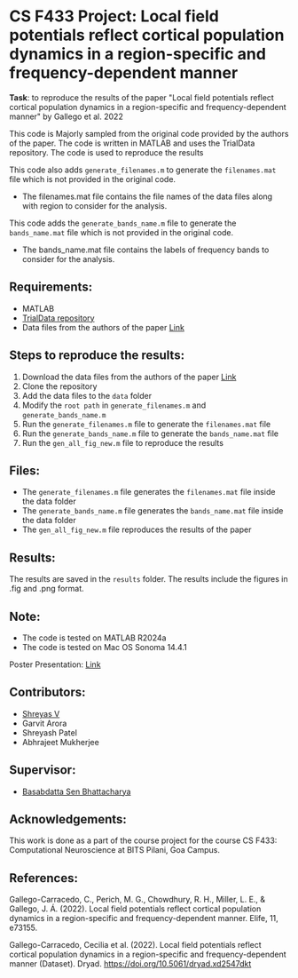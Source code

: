 # CS F433 Project: Local field potentials reflect cortical population dynamics in a region-specific and frequency-dependent manner
**Task**: to reproduce the results of the paper "Local field potentials reflect cortical population dynamics in a region-specific and frequency-dependent manner" by Gallego et al. 2022

This code is Majorly sampled from the original code provided by the authors of the paper. The code is written in MATLAB and uses the TrialData repository. The code is used to reproduce the results

This code also adds `generate_filenames.m` to generate the `filenames.mat` file which is not provided in the original code.
- The filenames.mat file contains the file names of the data files along with region to consider for the analysis.

This code adds the `generate_bands_name.m` file to generate the `bands_name.mat` file which is not provided in the original code.
- The bands_name.mat file contains the labels of frequency bands to consider for the analysis.

## Requirements:
- MATLAB
- [TrialData repository](https://github.com/mattperich/TrialData)
- Data files from the authors of the paper  [Link](https://doi.org/10.5061/dryad.xd2547dkt)

## Steps to reproduce the results:
1. Download the data files from the authors of the paper [Link](https://doi.org/10.5061/dryad.xd2547dkt)
2. Clone the repository
3. Add the data files to the `data` folder
4. Modify the `root path` in `generate_filenames.m` and `generate_bands_name.m` 
5. Run the `generate_filenames.m` file to generate the `filenames.mat` file
6. Run the `generate_bands_name.m` file to generate the `bands_name.mat` file
7. Run the `gen_all_fig_new.m` file to reproduce the results

## Files:
- The `generate_filenames.m` file generates the `filenames.mat` file inside the data folder
- The `generate_bands_name.m` file generates the `bands_name.mat` file inside the data folder
- The `gen_all_fig_new.m` file reproduces the results of the paper

## Results:
The results are saved in the `results` folder. The results include the figures in .fig and .png format.

## Note:
- The code is tested on MATLAB R2024a
- The code is tested on Mac OS Sonoma 14.4.1

Poster Presentation: [Link](https://docs.google.com/presentation/d/1)

## Contributors:
- [Shreyas V](https://shreyasvinaya.github.io/folio/)
- Garvit Arora
- Shreyash Patel
- Abhrajeet Mukherjee

## Supervisor:
- [Basabdatta Sen Bhattacharya](https://www.bits-pilani.ac.in/goa/basabdatta-bhattacharya/)

## Acknowledgements:
This work is done as a part of the course project for the course CS F433: Computational Neuroscience at BITS Pilani, Goa Campus.


## References:
Gallego-Carracedo, C., Perich, M. G., Chowdhury, R. H., Miller, L. E., & Gallego, J. Á. (2022). 
Local field potentials reflect cortical population dynamics in a region-specific and frequency-dependent manner. Elife, 11, e73155.

Gallego-Carracedo, Cecilia et al. (2022). 
Local field potentials reflect cortical population dynamics in a region-specific and frequency-dependent manner (Dataset). Dryad. 
https://doi.org/10.5061/dryad.xd2547dkt

